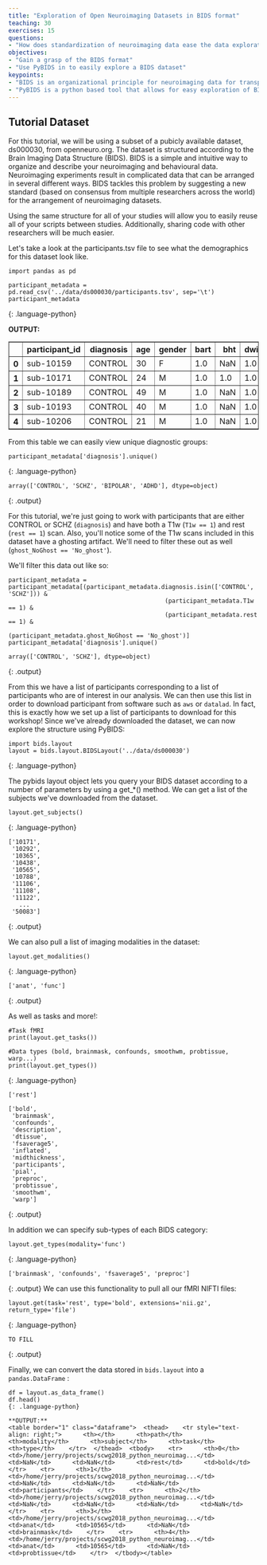 ```yaml
---
title: "Exploration of Open Neuroimaging Datasets in BIDS format" 
teaching: 30
exercises: 15
questions:
- "How does standardization of neuroimaging data ease the data exploration process"
objectives:
- "Gain a grasp of the BIDS format"
- "Use PyBIDS in to easily explore a BIDS dataset"
keypoints:
- "BIDS is an organizational principle for neuroimaging data for transparent data sharing"
- "PyBIDS is a python based tool that allows for easy exploration of BIDS-formatted neuroimaging data"
---
```



## Tutorial Dataset
For this tutorial, we will be using a subset of a pubicly available dataset, ds000030, from openneuro.org. The dataset is structured according to the Brain Imaging Data Structure (BIDS). BIDS is a simple and intuitive way to organize and describe your neuroimaging and behavioural data. Neuroimaging experiments result in complicated data that can be arranged in several different ways. BIDS tackles this problem by suggesting a new standard (based on consensus from multiple researchers across the world) for the arrangement of neuroimaging datasets.

Using the same structure for all of your studies will allow you to easily reuse all of your scripts between studies. Additionally, sharing code with other researchers will be much easier.

Let's take a look at the participants.tsv file to see what the demographics for this dataset look like.

~~~
import pandas as pd

participant_metadata = pd.read_csv('../data/ds000030/participants.tsv', sep='\t')
participant_metadata
~~~
{: .language-python}

**OUTPUT:**
<table border="1" class="dataframe">  <thead>    <tr style="text-align: right;">      <th></th>      <th>participant_id</th>      <th>diagnosis</th>      <th>age</th>      <th>gender</th>      <th>bart</th>      <th>bht</th>     <th>dwi</th>      <th>pamenc</th>      <th>pamret</th>      <th>rest</th>      <th>scap</th>      <th>stopsignal</th>      <th>T1w</th>      <th>taskswitch</th>      <th>ScannerSerialNumber</th>      <th>ghost_NoGhost</th>    </tr>  </thead>  <tbody>    <tr>      <th>0</th>      <td>sub-10159</td>     <td>CONTROL</td>      <td>30</td>      <td>F</td>      <td>1.0</td>      <td>NaN</td>      <td>1.0</td>      <td>NaN</td>      <td>NaN</td>      <td>1.0</td>      <td>1.0</td>      <td>1.0</td>      <td>1.0</td>      <td>1.0</td>      <td>35343.0</td>      <td>No_ghost</td>    </tr>    <tr>      <th>1</th>      <td>sub-10171</td>      <td>CONTROL</td>      <td>24</td>      <td>M</td>      <td>1.0</td>      <td>1.0</td>      <td>1.0</td>      <td>NaN</td>      <td>NaN</td>      <td>1.0</td>      <td>1.0</td>      <td>1.0</td>      <td>1.0</td>      <td>1.0</td>      <td>35343.0</td>      <td>No_ghost</td>    </tr>    <tr>      <th>2</th>      <td>sub-10189</td>      <td>CONTROL</td>      <td>49</td>      <td>M</td>      <td>1.0</td>      <td>NaN</td>      <td>1.0</td>      <td>NaN</td>      <td>NaN</td>      <td>1.0</td>      <td>1.0</td>      <td>1.0</td>      <td>1.0</td>      <td>1.0</td>      <td>35343.0</td>      <td>No_ghost</td>    </tr>    <tr>      <th>3</th>      <td>sub-10193</td>      <td>CONTROL</td>      <td>40</td>      <td>M</td>      <td>1.0</td>      <td>NaN</td>      <td>1.0</td>      <td>NaN</td>      <td>NaN</td>      <td>NaN</td>      <td>NaN</td>      <td>NaN</td>      <td>1.0</td>      <td>NaN</td>      <td>35343.0</td>      <td>No_ghost</td>    </tr>    <tr>      <th>4</th>      <td>sub-10206</td>      <td>CONTROL</td>      <td>21</td>      <td>M</td>      <td>1.0</td>      <td>NaN</td>      <td>1.0</td>      <td>NaN</td>      <td>NaN</td>      <td>1.0</td>      <td>1.0</td>      <td>1.0</td>      <td>1.0</td>      <td>1.0</td>      <td>35343.0</td>      <td>No_ghost</td>    </tr>  </tbody></table>

From this table we can easily view unique diagnostic groups:

~~~
participant_metadata['diagnosis'].unique()
~~~
{: .language-python}

~~~
array(['CONTROL', 'SCHZ', 'BIPOLAR', 'ADHD'], dtype=object)
~~~
{: .output}

For this tutorial, we're just going to work with participants that are either CONTROL or SCHZ (`diagnosis`) and have both a T1w (`T1w == 1`) and rest (`rest == 1`) scan. Also, you'll notice some of the T1w scans included in this dataset have a ghosting artifact. We'll need to filter these out as well (`ghost_NoGhost == 'No_ghost'`).

We'll filter this data out like so:
~~~
participant_metadata = participant_metadata[(participant_metadata.diagnosis.isin(['CONTROL', 'SCHZ'])) & 
                                            (participant_metadata.T1w == 1) & 
                                            (participant_metadata.rest == 1) & 
                                            (participant_metadata.ghost_NoGhost == 'No_ghost')]
participant_metadata['diagnosis'].unique()
~~~

~~~
array(['CONTROL', 'SCHZ'], dtype=object)
~~~
{: .output}

From this we have a list of participants corresponding to a list of participants who are of interest in our analysis. We can then use this list in order to download participant from software such as `aws` or `datalad`. In fact, this is exactly how we set up a list of participants to download for this workshop! Since we've already downloaded the dataset, we can now explore the structure using PyBIDS:

~~~
import bids.layout
layout = bids.layout.BIDSLayout('../data/ds000030')
~~~
{: .language-python}

The pybids layout object lets you query your BIDS dataset according to a number of parameters by using a get_*() method.
We can get a list of the subjects we've downloaded from the dataset.

~~~
layout.get_subjects()
~~~
{: .language-python}

~~~
['10171',
 '10292',
 '10365',
 '10438',
 '10565',
 '10788',
 '11106',
 '11108',
 '11122',
   ...
 '50083']
~~~
{: .output}

We can also pull a list of imaging modalities in the dataset:

~~~
layout.get_modalities()
~~~
{: .language-python}

~~~
['anat', 'func']
~~~
{: .output}

As well as tasks and more!:

~~~
#Task fMRI
print(layout.get_tasks())

#Data types (bold, brainmask, confounds, smoothwm, probtissue, warp...)
print(layout.get_types())
~~~
{: .language-python}

~~~
['rest']

['bold',
 'brainmask',
 'confounds',
 'description',
 'dtissue',
 'fsaverage5',
 'inflated',
 'midthickness',
 'participants',
 'pial',
 'preproc',
 'probtissue',
 'smoothwm',
 'warp']
~~~
{: .output}


In addition we can specify sub-types of each BIDS category:

~~~
layout.get_types(modality='func')
~~~
{: .language-python}

~~~
['brainmask', 'confounds', 'fsaverage5', 'preproc']
~~~
{: .output}
We can use this functionality to pull all our fMRI NIFTI files:

~~~
layout.get(task='rest', type='bold', extensions='nii.gz', return_type='file')
~~~
{: .language-python}
~~~
TO FILL
~~~
{: .output}

Finally, we can convert the data stored in `bids.layout` into a `pandas.DataFrame` :

~~~
df = layout.as_data_frame()
df.head()
{: .language-python}

**OUTPUT:**
<table border="1" class="dataframe">  <thead>    <tr style="text-align: right;">      <th></th>      <th>path</th>      <th>modality</th>      <th>subject</th>      <th>task</th>      <th>type</th>    </tr>  </thead>  <tbody>    <tr>      <th>0</th>      <td>/home/jerry/projects/scwg2018_python_neuroimag...</td>      <td>NaN</td>      <td>NaN</td>      <td>rest</td>      <td>bold</td>    </tr>    <tr>      <th>1</th>      <td>/home/jerry/projects/scwg2018_python_neuroimag...</td>      <td>NaN</td>      <td>NaN</td>      <td>NaN</td>      <td>participants</td>    </tr>    <tr>      <th>2</th>      <td>/home/jerry/projects/scwg2018_python_neuroimag...</td>      <td>NaN</td>      <td>NaN</td>      <td>NaN</td>      <td>NaN</td>    </tr>    <tr>      <th>3</th>      <td>/home/jerry/projects/scwg2018_python_neuroimag...</td>      <td>anat</td>      <td>10565</td>      <td>NaN</td>      <td>brainmask</td>    </tr>    <tr>      <th>4</th>      <td>/home/jerry/projects/scwg2018_python_neuroimag...</td>      <td>anat</td>      <td>10565</td>      <td>NaN</td>      <td>probtissue</td>    </tr>  </tbody></table>
